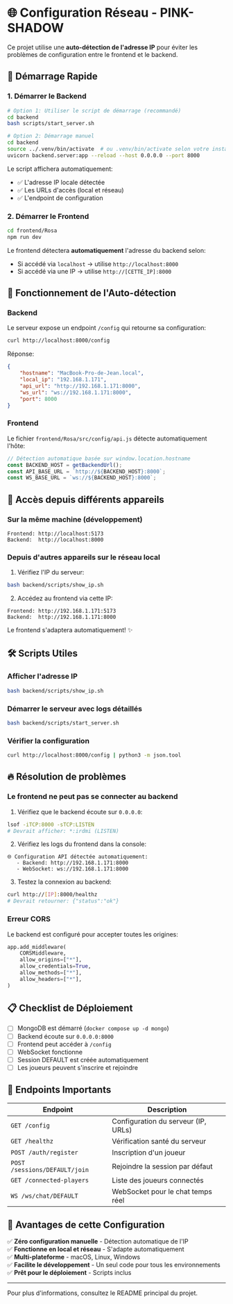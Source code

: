 # 🌐 Configuration Réseau - PINK-SHADOW

Ce projet utilise une **auto-détection de l'adresse IP** pour éviter les problèmes de configuration entre le frontend et le backend.

## 🚀 Démarrage Rapide

### 1. Démarrer le Backend

```bash
# Option 1: Utiliser le script de démarrage (recommandé)
cd backend
bash scripts/start_server.sh

# Option 2: Démarrage manuel
cd backend
source ../.venv/bin/activate  # ou .venv/bin/activate selon votre installation
uvicorn backend.server:app --reload --host 0.0.0.0 --port 8000
```

Le script affichera automatiquement:
- ✅ L'adresse IP locale détectée
- ✅ Les URLs d'accès (local et réseau)
- ✅ L'endpoint de configuration

### 2. Démarrer le Frontend

```bash
cd frontend/Rosa
npm run dev
```

Le frontend détectera **automatiquement** l'adresse du backend selon:
- Si accédé via `localhost` → utilise `http://localhost:8000`
- Si accédé via une IP → utilise `http://[CETTE_IP]:8000`

## 🔧 Fonctionnement de l'Auto-détection

### Backend

Le serveur expose un endpoint `/config` qui retourne sa configuration:

```bash
curl http://localhost:8000/config
```

Réponse:
```json
{
    "hostname": "MacBook-Pro-de-Jean.local",
    "local_ip": "192.168.1.171",
    "api_url": "http://192.168.1.171:8000",
    "ws_url": "ws://192.168.1.171:8000",
    "port": 8000
}
```

### Frontend

Le fichier `frontend/Rosa/src/config/api.js` détecte automatiquement l'hôte:

```javascript
// Détection automatique basée sur window.location.hostname
const BACKEND_HOST = getBackendUrl();
const API_BASE_URL = `http://${BACKEND_HOST}:8000`;
const WS_BASE_URL = `ws://${BACKEND_HOST}:8000`;
```

## 📱 Accès depuis différents appareils

### Sur la même machine (développement)
```
Frontend: http://localhost:5173
Backend:  http://localhost:8000
```

### Depuis d'autres appareils sur le réseau local

1. Vérifiez l'IP du serveur:
```bash
bash backend/scripts/show_ip.sh
```

2. Accédez au frontend via cette IP:
```
Frontend: http://192.168.1.171:5173
Backend:  http://192.168.1.171:8000
```

Le frontend s'adaptera automatiquement! ✨

## 🛠️ Scripts Utiles

### Afficher l'adresse IP
```bash
bash backend/scripts/show_ip.sh
```

### Démarrer le serveur avec logs détaillés
```bash
bash backend/scripts/start_server.sh
```

### Vérifier la configuration
```bash
curl http://localhost:8000/config | python3 -m json.tool
```

## 🔥 Résolution de problèmes

### Le frontend ne peut pas se connecter au backend

1. Vérifiez que le backend écoute sur `0.0.0.0`:
```bash
lsof -iTCP:8000 -sTCP:LISTEN
# Devrait afficher: *:irdmi (LISTEN)
```

2. Vérifiez les logs du frontend dans la console:
```
🌐 Configuration API détectée automatiquement:
   - Backend: http://192.168.1.171:8000
   - WebSocket: ws://192.168.1.171:8000
```

3. Testez la connexion au backend:
```bash
curl http://[IP]:8000/healthz
# Devrait retourner: {"status":"ok"}
```

### Erreur CORS

Le backend est configuré pour accepter toutes les origines:
```python
app.add_middleware(
    CORSMiddleware,
    allow_origins=["*"],
    allow_credentials=True,
    allow_methods=["*"],
    allow_headers=["*"],
)
```

## 📋 Checklist de Déploiement

- [ ] MongoDB est démarré (`docker compose up -d mongo`)
- [ ] Backend écoute sur `0.0.0.0:8000`
- [ ] Frontend peut accéder à `/config`
- [ ] WebSocket fonctionne
- [ ] Session DEFAULT est créée automatiquement
- [ ] Les joueurs peuvent s'inscrire et rejoindre

## 🎯 Endpoints Importants

| Endpoint | Description |
|----------|-------------|
| `GET /config` | Configuration du serveur (IP, URLs) |
| `GET /healthz` | Vérification santé du serveur |
| `POST /auth/register` | Inscription d'un joueur |
| `POST /sessions/DEFAULT/join` | Rejoindre la session par défaut |
| `GET /connected-players` | Liste des joueurs connectés |
| `WS /ws/chat/DEFAULT` | WebSocket pour le chat temps réel |

## 🌟 Avantages de cette Configuration

✅ **Zéro configuration manuelle** - Détection automatique de l'IP  
✅ **Fonctionne en local et réseau** - S'adapte automatiquement  
✅ **Multi-plateforme** - macOS, Linux, Windows  
✅ **Facilite le développement** - Un seul code pour tous les environnements  
✅ **Prêt pour le déploiement** - Scripts inclus  

---

Pour plus d'informations, consultez le README principal du projet.

